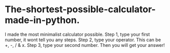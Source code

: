 # The-shortest-possible-calculator-made-in-python.
I made the most minimalist calculator possible.
Step 1, type your first number, it wont tell you any steps. 
Step 2, type your operator. This can be +, -, / & x. 
Step 3, type your second number.
Then you will get your answer!
